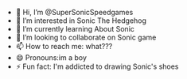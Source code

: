- 👋 Hi, I’m @SuperSonicSpeedgames
- 👀 I’m interested in Sonic The Hedgehog
- 🌱 I’m currently learning About Sonic
- 💞️ I’m looking to collaborate on Sonic game
- 📫 How to reach me: what???
- 😄 Pronouns:im a boy
- ⚡ Fun fact: I'm addicted to drawing Sonic's shoes 

<!---
SuperSonicSpeedgames/SuperSonicSpeedgames is a ✨ special ✨ repository because its `README.md` (this file) appears on your GitHub profile.
You can click the Preview link to take a look at your changes.
--->
